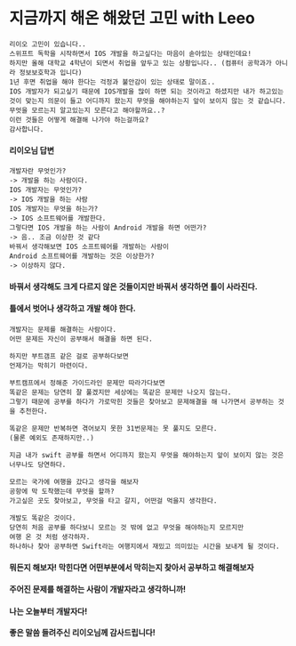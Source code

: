 # 지금까지 해온 해왔던 고민 with Leeo
```
리이오 고민이 있습니다..
스위프트 독학을 시작하면서 IOS 개발을 하고싶다는 마음이 솓아있는 상태인데요!
하지만 올해 대학교 4학년이 되면서 취업을 앞두고 있는 상황입니다.. (컴퓨터 공학과가 아니라 정보보호학과 입니다)
1년 후면 취업을 해야 한다는 걱정과 불안감이 있는 상태로 말이죠..
IOS 개발자가 되고싶기 때문에 IOS개발을 많이 하면 되는 것이라고 하셨지만 내가 하고있는 것이 맞는지 의문이 들고 어디까지 왔는지 무엇을 해야하는지 앞이 보이지 않는 것 같습니다. 무엇을 모르는지 알고있는지 모른다고 해야할까요..?
이런 것들은 어떻게 해결해 나가야 하는걸까요?
감사합니다.
```

#### 리이오님 답변
 ```
개발자란 무엇인가?
-> 개발을 하는 사람이다.
IOS 개발자는 무엇인가?
-> IOS 개발을 하는 사람
IOS 개발자는 무엇을 하는가?
-> IOS 소프트웨어를 개발한다.
그렇다면 IOS 개발을 하는 사람이 Android 개발을 하면 어떤가?
-> 음.. 조금 이상한 것 같다
바꿔서 생각해보면 IOS 소프트웨어를 개발하는 사람이
Android 소프트웨어를 개발하는 것은 이상한가?
-> 이상하지 않다.
```
#### 바꿔서 생각해도 크게 다르지 않은 것들이지만 바꿔서 생각하면 틀이 사라진다.
#### 틀에서 벗어나 생각하고 개발 해야 한다.
```
개발자는 문제를 해결하는 사람이다.
어떤 문제든 자신이 공부해서 해결을 하면 된다.

하지만 부트갬프 같은 걸로 공부하다보면 
언제가는 막히기 마련이다.

부트캠프에서 정해준 가이드라인 문제만 따라가다보면
똑같은 문제는 당연히 잘 풀겠지만 세상에는 똑같은 문제만 나오지 않는다. 
그렇기 때문에 공부를 하다가 가로막힌 것들은 찾아보고 문제해결을 해 나가면서 공부하는 것을 추천한다.

똑같은 문제만 반복하면 겪어보지 못한 31번문제는 못 풀지도 모른다.
(물론 예외도 존재하지만..)

지금 내가 swift 공부를 하면서 어디까지 왔는지 무엇을 해야하는지 앞이 보이지 않는 것은 너무나도 당연하다.

모르는 국가에 여행을 갔다고 생각을 해보자
공항에 막 도착했는데 무엇을 할까?
가고싶은 곳도 찾아보고, 무엇을 타고 갈지, 어떤걸 먹을지 생각한다.

개발도 똑같은 것이다.
당연히 처음 공부를 하다보니 모르는 것 밖에 없고 무엇을 해야하는지 모르지만
여행 온 것 처럼 생각하자.
하나하나 찾아 공부하면 Swift라는 여행지에서 재밌고 의미있는 시간을 보내게 될 것이다.
```
#### 뭐든지 해보자! 막힌다면 어떤부분에서 막히는지 찾아서 공부하고 해결해보자
#### 주어진 문제를 해결하는 사람이 개발자라고 생각하니까!
#### 나는 오늘부터 개발자다!

**좋은 말씀 들려주신 리이오님께 감사드립니다!**
